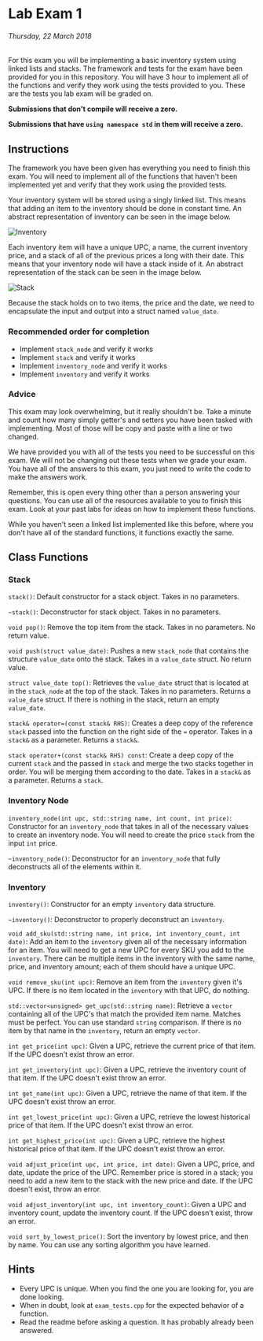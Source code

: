 # Lab Exam 1 #
###### Thursday, 22 March 2018 ######

For this exam you will be implementing a basic inventory system using linked lists and stacks. The framework and tests for the exam have been provided for you in this repository. You will have 3 hour to implement all of the functions and verify they work using the tests provided to you. These are the tests you lab exam will be graded on. 

**Submissions that don't compile will receive a zero.**

**Submissions that have `using namespace std` in them will receive a zero.**

## Instructions ##

The framework you have been given has everything you need to finish this exam. You will need to implement all of the functions that haven't been implemented yet and verify that they work using the provided tests. 

Your inventory system will be stored using a singly linked list. This means that adding an item to the inventory should be done in constant time. An abstract representation of inventory can be seen in the image below.

![Inventory](https://i.imgur.com/jBjNMID.png)

Each inventory item will have a unique UPC, a name, the current inventory price, and a stack of all of the previous prices a long with their date. This means that your inventory node will have a stack inside of it. An abstract representation of the stack can be seen in the image below.

![Stack](https://i.imgur.com/5mP0DE6.png)

Because the stack holds on to two items, the price and the date, we need to encapsulate the input and output into a struct named `value_date`. 

### Recommended order for completion ###
* Implement `stack_node` and verify it works
* Implement `stack` and verify it works
* Implement `inventory_node` and verify it works
* Implement `inventory` and verify it works

### Advice ###
This exam may look overwhelming, but it really shouldn't be. Take a minute and count how many simply getter's and setters you have been tasked with implementing. Most of those will be copy and paste with a line or two changed. 

We have provided you with all of the tests you need to be successful on this exam. We will not be changing out these tests when we grade your exam. You have all of the answers to this exam, you just need to write the code to make the answers work.  

Remember, this is open every thing other than a person answering your questions. You can use all of the resources available to you to finish this exam. Look at your past labs for ideas on how to implement these functions. 

While you haven't seen a linked list implemented like this before, where you don't have all of the standard functions, it functions exactly the same. 

## Class Functions ##

### Stack ###
`stack()`: Default constructor for a stack object. Takes in no parameters.

`~stack()`: Deconstructor for stack object. Takes in no parameters. 

`void pop()`: Remove the top item from the stack. Takes in no parameters. No return value.

`void push(struct value_date)`: Pushes a new `stack_node` that contains the structure `value_date` onto the stack. Takes in a `value_date` struct. No return value.

`struct value_date top()`: Retrieves the `value_date` struct that is located at in the `stack_node` at the top of the stack. Takes in no parameters. Returns a `value_date` struct. If there is nothing in the stack, return an empty `value_date`.

`stack& operator=(const stack& RHS)`: Creates a deep copy of the reference `stack` passed into the function on the right side of the `=` operator. Takes in a `stack&` as a parameter. Returns a `stack&`.

`stack operator+(const stack& RHS) const`: Create a deep copy of the current `stack` and the passed in `stack` and merge the two stacks together in order. You will be merging them according to the date. Takes in a `stack&` as a parameter. Returns a `stack`.

### Inventory Node ###

`inventory_node(int upc, std::string name, int count, int price)`: Constructor for an `inventory_node` that takes in all of the necessary values to create an inventory node. You will need to create the price `stack` from the input `int` price.

`~inventory_node()`: Deconstructor for an `inventory_node` that fully deconstructs all of the elements within it. 

### Inventory ###

`inventory()`: Constructor for an empty `inventory` data structure.

`~inventory()`: Deconstructor to properly deconstruct an `inventory`.

`void add_sku(std::string name, int price, int inventory_count, int date)`: Add an item to the `inventory` given all of the necessary information for an item. You will need to get a new UPC for every SKU you add to the `inventory`. There can be multiple items in the inventory with the same name, price, and inventory amount; each of them should have a unique UPC.

`void remove_sku(int upc)`: Remove an item from the `inventory` given it's UPC. If there is no item located in the `inventory` with that UPC, do nothing.  

`std::vector<unsigned> get_upc(std::string name)`: Retrieve a `vector` containing all of the UPC's that match the provided item name. Matches must be perfect. You can use standard `string` comparison. If there is no item by that name in the `inventory`, return an empty `vector`. 

`int get_price(int upc)`: Given a UPC, retrieve the current price of that item. If the UPC doesn't exist throw an error.

`int get_inventory(int upc)`: Given a UPC, retrieve the inventory count of that item. If the UPC doesn't exist throw an error.

`int get_name(int upc)`: Given a UPC, retrieve the name of that item. If the UPC doesn't exist throw an error.

`int get_lowest_price(int upc)`: Given a UPC, retrieve the lowest historical price of that item. If the UPC doesn't exist throw an error.

`int get_highest_price(int upc)`: Given a UPC, retrieve the highest historical price of that item. If the UPC doesn't exist throw an error.

`void adjust_price(int upc, int price, int date)`: Given a UPC, price, and date, update the price of the UPC. Remember price is stored in a stack; you need to add a new item to the stack with the new price and date. If the UPC doesn't exist, throw an error. 

`void adjust_inventory(int upc, int inventory_count)`: Given a UPC and inventory count, update the inventory count. If the UPC doesn't exist, throw an error. 

`void sort_by_lowest_price()`: Sort the inventory by lowest price, and then by name. You can use any sorting algorithm you have learned.

## Hints ##
* Every UPC is unique. When you find the one you are looking for, you are done looking.
* When in doubt, look at `exam_tests.cpp` for the expected behavior of a function.
* Read the readme before asking a question. It has probably already been answered. 